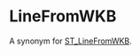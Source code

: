 # LineFromWKB

A synonym for [ST_LineFromWKB](/sql-statements-structure/geographic-geometric-features/wkb/st_linefromwkb/).